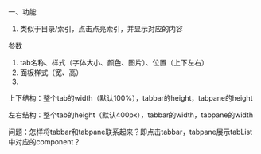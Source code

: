 一、功能

1. 类似于目录/索引，点击点亮索引，并显示对应的内容



参数

1. tab名称、样式（字体大小、颜色、图片）、位置（上下左右）
2. 面板样式（宽、高）
3. 

上下结构：整个tab的width（默认100%），tabbar的height，tabpane的height

左右结构：整个tab的height（默认400px），tabbar的width，tabpane的width



问题：怎样将tabbar和tabpane联系起来？即点击tabbar，tabpane展示tabList中对应的component？